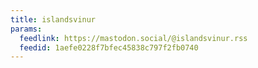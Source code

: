 ```yaml
---
title: islandsvinur
params:
  feedlink: https://mastodon.social/@islandsvinur.rss
  feedid: 1aefe0228f7bfec45838c797f2fb0740
---
```


